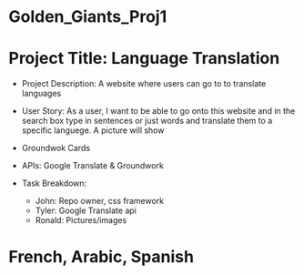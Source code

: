# Golden_Giants_Proj1
 
 # Project Title: Language Translation

- Project Description: A website where users can go to to translate languages

- User Story:
As a user, I want to be able to go onto this website and in the search box type in sentences or just words and translate them to a specific languege. A picture will show

- Groundwok Cards

- APIs: Google Translate & Groundwork

- Task Breakdown:
    - John: Repo owner, css framework
    - Tyler: Google Translate api
    - Ronald: Pictures/images 

 # French, Arabic, Spanish
